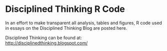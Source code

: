# Disciplined Thinking R Code

In an effort to make transparent all analysis, tables and figures, 
R code used in essays on the Disciplined Thinking Blog are posted here.

Disciplined Thinking can be found at:
http://disciplinedthinking.blogspot.com/




